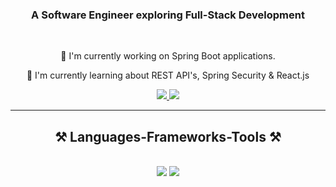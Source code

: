 <h3 align="center">A Software Engineer exploring Full-Stack Development</h3>

<br/>

<div align="center">
  
  🔭 I'm currently working on Spring Boot applications.
  
  🌱 I'm currently learning about REST API's, Spring Security & React.js
  
</div>

<div align="center"> 
  <a href="mailto:vercettitommy322@gmail.com">
    <img src="https://img.shields.io/badge/Gmail-333333?style=for-the-badge&logo=gmail&logoColor=blue" />
  </a>
  <a href="https://www.linkedin.com/in/jatinjindal322/">
    <img src="https://img.shields.io/badge/LinkedIn-0077B5?style=for-the-badge&logo=linkedin&logoColor=white" />
  </a>
</div>

<hr/>
 
<h2 align="center">⚒️ Languages-Frameworks-Tools ⚒️</h2>
<br/>
<div align="center">
    <img src="https://skillicons.dev/icons?i=bootstrap,html,css,react,git,maven,c,cpp" />
    <img src="https://skillicons.dev/icons?i=python,typescript,bitbucket,java,postgres,spring,postman,docker" /><br>
</div>
